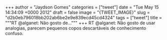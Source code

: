 
+++
author = "Jaydson Gomes"
categories = ["tweet"]
date = "Tue May 15 14:34:09 +0000 2012"
draft = false
image = "{TWEET_IMAGE}"
slug = "d2b0eb796018bb202ab6be2e9e839ecd45cd4324"
tags = ["tweet"]
title = """RT @alganet: Não gosto de..."""
+++
RT @alganet: Não gosto de usar analogias, parecem pequenos copos descartáveis de conhecimento confuso.
